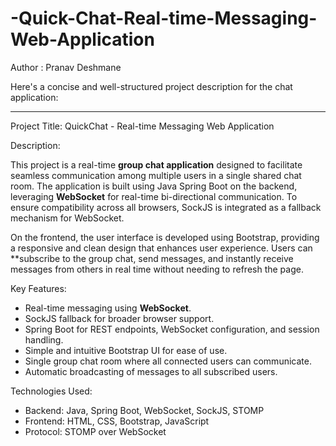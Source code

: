# -Quick-Chat-Real-time-Messaging-Web-Application

Author : Pranav Deshmane

Here's a concise and well-structured project description for the chat application:

---

Project Title: QuickChat - Real-time Messaging Web Application

Description:

This project is a real-time **group chat application** designed to facilitate seamless communication among multiple users in a single shared chat room. The application is built using Java Spring Boot on the backend, leveraging **WebSocket** for real-time bi-directional communication. To ensure compatibility across all browsers, SockJS is integrated as a fallback mechanism for WebSocket.

On the frontend, the user interface is developed using Bootstrap, providing a responsive and clean design that enhances user experience. Users can **subscribe to the group chat, send messages, and instantly receive messages from others in real time without needing to refresh the page.

Key Features:

* Real-time messaging using **WebSocket**.
* SockJS fallback for broader browser support.
* Spring Boot for REST endpoints, WebSocket configuration, and session handling.
* Simple and intuitive Bootstrap UI for ease of use.
* Single group chat room where all connected users can communicate.
* Automatic broadcasting of messages to all subscribed users.

Technologies Used:

* Backend: Java, Spring Boot, WebSocket, SockJS, STOMP
* Frontend: HTML, CSS, Bootstrap, JavaScript
* Protocol: STOMP over WebSocket
